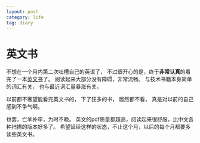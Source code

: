 ```yaml
---
layout: post
category: life
tag: diary
---
```


英文书
===

不想在一个月内第二次吐槽自己的英语了，
不过很开心的是，终于**非常认真**的看完了一本[英文书](http://book.douban.com/review/5882945/)了。
阅读起来大部分没有障碍，非常流畅。
与技术书籍本身简单的词汇有关，
也与最近词汇量暴涨有关。

以前都不奢望能看完英文书的，
下了狂多的书，
居然都不看，
真是对以前的自己感到不争气啊。

也罢，亡羊补牢，为时不晚。
英文的pdf质量都超高，阅读起来很舒服，比中文各种扫描的版本好多了。
希望延续这样的状态，不止这个月，以后的每个月都要多读些英文书。
